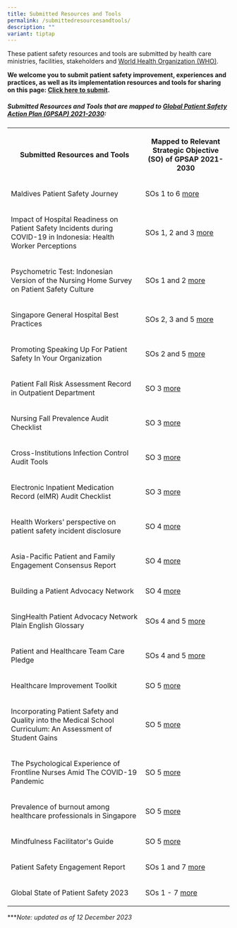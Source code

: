 ```yaml
---
title: Submitted Resources and Tools
permalink: /submittedresourcesandtools/
description: ""
variant: tiptap
---
```

<p>These patient safety resources and tools are submitted by health care ministries, facilities, stakeholders and <a href="https://www.who.int/" rel="noopener noreferrer nofollow" target="_blank">World Health Organization (WHO)</a>.</p><p><strong>We welcome you to submit patient safety improvement, experiences and practices, as well as its implementation resources and tools for sharing on this page: <a href="https://form.gov.sg/64631e5f0fbfe400126c8e0d" rel="noopener noreferrer nofollow" target="_blank">Click here to submit</a>.</strong></p><h5>Submitted Resources and Tools that are mapped to <a href="https://www.who.int/teams/integrated-health-services/patient-safety/policy/global-patient-safety-action-plan" rel="noopener noreferrer nofollow" target="_blank">Global Patient Safety Action Plan (GPSAP) 2021-2030</a>:</h5><table><tbody><tr><th rowspan="1" colspan="1"><p>Submitted Resources and Tools</p></th><th rowspan="1" colspan="1"><p>Mapped to Relevant Strategic Objective (SO) of GPSAP 2021-2030</p></th></tr><tr><td rowspan="1" colspan="1"><p>Maldives Patient Safety Journey</p></td><td rowspan="1" colspan="1"><p>SOs 1 to 6 <a href="/resources-and-tools/tools-and-resources/gkpsfilea15/" rel="noopener noreferrer nofollow" target="_blank">more</a></p></td></tr><tr><td rowspan="1" colspan="1"><p>Impact of Hospital Readiness on Patient Safety Incidents during COVID-19 in Indonesia: Health Worker Perceptions</p></td><td rowspan="1" colspan="1"><p>SOs 1, 2 and 3 <a href="/resources-and-tools/tools-and-resources/gkpsfilea11/" rel="noopener noreferrer nofollow" target="_blank">more</a></p></td></tr><tr><td rowspan="1" colspan="1"><p>Psychometric Test: Indonesian Version of the Nursing Home Survey on Patient Safety Culture</p></td><td rowspan="1" colspan="1"><p>SOs 1 and 2 <a href="/resources-and-tools/tools-and-resources/gkpsfilea12" rel="noopener noreferrer nofollow" target="_blank">more</a></p></td></tr><tr><td rowspan="1" colspan="1"><p>Singapore General Hospital Best Practices</p></td><td rowspan="1" colspan="1"><p>SOs 2, 3 and 5 <a href="/resources-and-tools/tools-and-resources/sghbestpracticesso235/" rel="noopener noreferrer nofollow" target="_blank">more</a></p></td></tr><tr><td rowspan="1" colspan="1"><p>Promoting Speaking Up For Patient Safety In Your Organization</p></td><td rowspan="1" colspan="1"><p>SOs 2 and 5 <a href="/resources-and-tools/tools-and-resources/teamspeak" rel="noopener noreferrer nofollow" target="_blank">more</a></p></td></tr><tr><td rowspan="1" colspan="1"><p>Patient Fall Risk Assessment Record in Outpatient Department</p></td><td rowspan="1" colspan="1"><p>SO 3 <a href="/tools-and-resources/tools-and-resources/pfrar/" rel="noopener noreferrer nofollow" target="_blank">more</a></p></td></tr><tr><td rowspan="1" colspan="1"><p>Nursing Fall Prevalence Audit Checklist</p></td><td rowspan="1" colspan="1"><p>SO 3 <a href="/resources-and-tools/tools-and-resources/gkpsfilea16/" rel="noopener noreferrer nofollow" target="_blank">more</a></p></td></tr><tr><td rowspan="1" colspan="1"><p>Cross-Institutions Infection Control Audit Tools</p></td><td rowspan="1" colspan="1"><p>SO 3 <a href="/resources-and-tools/tools-and-resources/ciic/" rel="noopener noreferrer nofollow" target="_blank">more</a></p></td></tr><tr><td rowspan="1" colspan="1"><p>Electronic Inpatient Medication Record (eIMR) Audit Checklist</p></td><td rowspan="1" colspan="1"><p>SO 3 <a href="/resources-and-tools/tools-and-resources/gkpsfilea17/" rel="noopener noreferrer nofollow" target="_blank">more</a></p></td></tr><tr><td rowspan="1" colspan="1"><p>Health Workers' perspective on patient safety incident disclosure</p></td><td rowspan="1" colspan="1"><p>SO 4 <a href="/resources-and-tools/tools-and-resources/gkpsfilea13/" rel="noopener noreferrer nofollow" target="_blank">more</a></p></td></tr><tr><td rowspan="1" colspan="1"><p>Asia-Pacific Patient and Family Engagement Consensus Report</p></td><td rowspan="1" colspan="1"><p>SO 4 <a href="/tools-and-resources/tools-and-resources/patientfamilyconsensus/" rel="noopener noreferrer nofollow" target="_blank">more</a></p></td></tr><tr><td rowspan="1" colspan="1"><p>Building a Patient Advocacy Network</p></td><td rowspan="1" colspan="1"><p>SO 4 <a href="/resources-and-tools/tools-and-resources/span" rel="noopener noreferrer nofollow" target="_blank">more</a></p></td></tr><tr><td rowspan="1" colspan="1"><p>SingHealth Patient Advocacy Network Plain English Glossary</p></td><td rowspan="1" colspan="1"><p>SOs 4 and 5 <a href="/tools-and-resources/tools-and-resources/plainenglishglossary/" rel="noopener noreferrer nofollow" target="_blank">more</a></p></td></tr><tr><td rowspan="1" colspan="1"><p>Patient and Healthcare Team Care Pledge</p></td><td rowspan="1" colspan="1"><p>SOs 4 and 5 <a href="/resources-and-tools/tools-and-resources/patient-and-healthcare-team-care-pledge/" rel="noopener noreferrer nofollow" target="_blank">more</a></p></td></tr><tr><td rowspan="1" colspan="1"><p>Healthcare Improvement Toolkit</p></td><td rowspan="1" colspan="1"><p>SO 5 <a href="/tools-and-resources/tools-and-resources/improvementtoolkit/" rel="noopener noreferrer nofollow" target="_blank">more</a></p></td></tr><tr><td rowspan="1" colspan="1"><p>Incorporating Patient Safety and Quality into the Medical School Curriculum: An Assessment of Student Gains</p></td><td rowspan="1" colspan="1"><p>SO 5 <a href="https://www.ncbi.nlm.nih.gov/pmc/articles/PMC9422755/pdf/jps-18-0637.pdf" rel="noopener noreferrer nofollow" target="_blank">more</a></p></td></tr><tr><td rowspan="1" colspan="1"><p>The Psychological Experience of Frontline Nurses Amid The COVID-19 Pandemic</p></td><td rowspan="1" colspan="1"><p>SO 5 <a href="/resources-and-tools/tools-and-resources/gkpsfilea14/" rel="noopener noreferrer nofollow" target="_blank">more</a></p></td></tr><tr><td rowspan="1" colspan="1"><p>Prevalence of burnout among healthcare professionals in Singapore</p></td><td rowspan="1" colspan="1"><p>SO 5 <a href="/resources-and-tools/tools-and-resources/burnout/" rel="noopener noreferrer nofollow" target="_blank">more</a></p></td></tr><tr><td rowspan="1" colspan="1"><p>Mindfulness Facilitator's Guide</p></td><td rowspan="1" colspan="1"><p>SO 5 <a href="/resources-and-tools/tools-and-resources/gkpsfilea18/" rel="noopener noreferrer nofollow" target="_blank">more</a></p></td></tr><tr><td rowspan="1" colspan="1"><p>Patient Safety Engagement Report</p></td><td rowspan="1" colspan="1"><p>SOs 1 and 7 <a href="/resources-and-tools/tools-and-resources/paser" rel="noopener noreferrer nofollow" target="_blank">more</a></p></td></tr><tr><td rowspan="1" colspan="1"><p>Global State of Patient Safety 2023</p></td><td rowspan="1" colspan="1"><p>SOs 1 - 7 <a href="https://www.imperial.ac.uk/Stories/global-state-of-patient-safety/#section-Dashboard-pYb7VZXIsk" rel="noopener noreferrer nofollow" target="_blank">more</a></p></td></tr></tbody></table><p>***<em>Note: updated as of 12 December 2023</em></p>